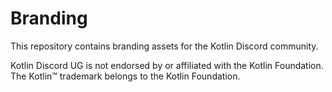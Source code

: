 Branding
========

This repository contains branding assets for the Kotlin Discord community.

Kotlin Discord UG is not endorsed by or affiliated with the Kotlin Foundation. 
The Kotlin™ trademark belongs to the Kotlin Foundation.
